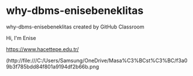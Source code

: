 # why-dbms-enisebeneklitas
why-dbms-enisebeneklitas created by GitHub Classroom

Hi, I'm Enise

https://www.hacettepe.edu.tr/

(http://file:///C:/Users/Samsung/OneDrive/Masa%C3%BCst%C3%BC/f3a09b3f785bdd84f801a9194df2b66b.png

